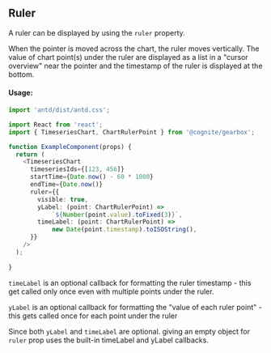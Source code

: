## Ruler

A ruler can be displayed by using the `ruler` property.

When the pointer is moved across the chart, the ruler moves vertically.
The value of chart point(s) under the ruler are displayed as a list in a "cursor overview" near the pointer and the timestamp of the ruler is displayed at the bottom.

<!-- STORY -->

#### Usage:

```typescript jsx
import 'antd/dist/antd.css';

import React from 'react';
import { TimeseriesChart, ChartRulerPoint } from '@cognite/gearbox';

function ExampleComponent(props) {
  return (
    <TimeseriesChart
      timeseriesIds={[123, 456]}
      startTime={Date.now() - 60 * 1000}
      endTime={Date.now()}
      ruler={{
        visible: true,
        yLabel: (point: ChartRulerPoint) =>
            `${Number(point.value).toFixed(3)}`,
        timeLabel: (point: ChartRulerPoint) =>
            new Date(point.timestamp).toISOString(),
      }}
    />
  );
  
}
```

`timeLabel` is an optional callback for formatting the ruler timestamp - this get called only once even with multiple points under the ruler.

`yLabel` is an optional callback for formatting the "value of each ruler point" - this gets called once for each point under the ruler

Since both `yLabel` and `timeLabel` are optional. giving an empty object for `ruler` prop uses the built-in timeLabel and yLabel callbacks.


